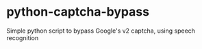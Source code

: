 # python-captcha-bypass
Simple python script to bypass Google's v2 captcha, using speech recognition
